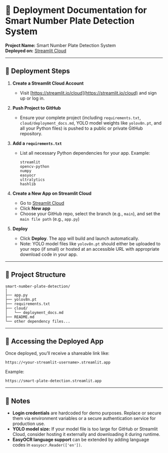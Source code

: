 
# 📄 Deployment Documentation for Smart Number Plate Detection System

**Project Name:** Smart Number Plate Detection System  
**Deployed on:** [Streamlit Cloud](https://share.streamlit.io)

---

## 📌 Deployment Steps

1. **Create a Streamlit Cloud Account**
   - Visit [https://streamlit.io/cloud](https://streamlit.io/cloud) and sign up or log in.

2. **Push Project to GitHub**
   - Ensure your complete project (including `requirements.txt`, `cloud/deployment_docs.md`, YOLO model weights like `yolov8n.pt`, and all your Python files) is pushed to a public or private GitHub repository.

3. **Add a `requirements.txt`**
   - List all necessary Python dependencies for your app. Example:
     ```
     streamlit
     opencv-python
     numpy
     easyocr
     ultralytics
     hashlib
     ```

4. **Create a New App on Streamlit Cloud**
   - Go to [Streamlit Cloud](https://streamlit.io/cloud)
   - Click **New app**
   - Choose your GitHub repo, select the branch (e.g., `main`), and set the `main file path` (e.g., `app.py`)

5. **Deploy**
   - Click **Deploy**. The app will build and launch automatically.
   - Note: YOLO model files like `yolov8n.pt` should either be uploaded to your repo (if small) or hosted at an accessible URL with appropriate download code in your app.

---

## 📁 Project Structure

```
smart-number-plate-detection/
│
├── app.py
├── yolov8n.pt
├── requirements.txt
├── cloud/
│   └── deployment_docs.md
├── README.md
└── other dependency files...
```

---

## 📌 Accessing the Deployed App

Once deployed, you’ll receive a shareable link like:

`https://<your-streamlit-username>.streamlit.app`

Example:

```
https://smart-plate-detection.streamlit.app
```

---

## 📌 Notes

- **Login credentials** are hardcoded for demo purposes. Replace or secure them via environment variables or a secure authentication service for production use.
- **YOLO model size:** If your model file is too large for GitHub or Streamlit Cloud, consider hosting it externally and downloading it during runtime.
- **EasyOCR language support** can be extended by adding language codes in `easyocr.Reader(['en'])`.
